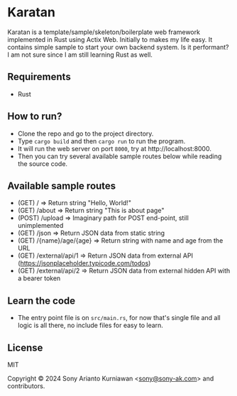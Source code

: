# Karatan

Karatan is a template/sample/skeleton/boilerplate web framework implemented in Rust using Actix Web. Initially to makes my life easy. It contains simple sample to start your own backend system. Is it performant? I am not sure since I am still learning Rust as well.

## Requirements

- Rust

## How to run?

- Clone the repo and go to the project directory.
- Type `cargo build` and then `cargo run` to run the program.
- It  will run the web server on port `8000`, try at http://localhost:8000.
- Then you can try several available sample routes below while reading the source code.

## Available sample routes

- (GET) / => Return string "Hello, World!"
- (GET) /about => Return string "This is about page"
- (POST) /upload => Imaginary path for POST end-point, still unimplemented
- (GET) /json => Return JSON data from static string
- (GET) /{name}/age/{age} => Return string with name and age from the URL
- (GET) /external/api/1 => Return JSON data from external API (https://jsonplaceholder.typicode.com/todos)
- (GET) /external/api/2 => Return JSON data from external hidden API with a bearer token

## Learn the code

- The entry point file is on `src/main.rs`, for now that's single file and all logic is all there, no include files for easy to learn.

## License

MIT

Copyright &copy; 2024 Sony Arianto Kurniawan <<sony@sony-ak.com>> and contributors.
